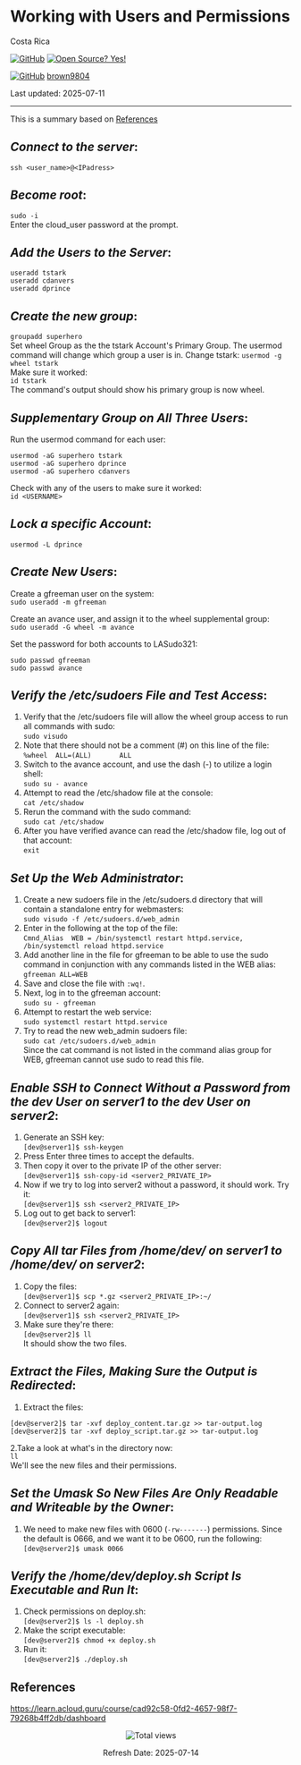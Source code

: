 # Working with Users and Permissions

Costa Rica

[![GitHub](https://badgen.net/badge/icon/github?icon=github&label)](https://github.com) [![Open Source? Yes!](https://badgen.net/badge/Open%20Source%20%3F/Yes%21/blue?icon=github)](https://github.com/Naereen/badges/)

[![GitHub](https://img.shields.io/badge/--181717?logo=github&logoColor=ffffff)](https://github.com/) [brown9804](https://github.com/brown9804)


Last updated: 2025-07-11

----------------------

This is a summary based on [References](#references)

## _Connect to the server_:

`ssh <user_name>@<IPadress>`

## _Become root_:
`sudo -i` <br/>
Enter the cloud_user password at the prompt.

## _Add the Users to the Server_:
```
useradd tstark 
useradd cdanvers
useradd dprince
```

## _Create the new group_:
`groupadd superhero` <br/>
Set wheel Group as the the tstark Account's Primary Group. The usermod command will change which group a user is in. Change tstark:
`usermod -g wheel tstark` <br/>
Make sure it worked: <br/>
`id tstark` <br/>
The command's output should show his primary group is now wheel.

## _Supplementary Group on All Three Users_:
Run the usermod command for each user:
```
usermod -aG superhero tstark
usermod -aG superhero dprince
usermod -aG superhero cdanvers
```

Check with any of the users to make sure it worked: <br/>
`id <USERNAME>`

## _Lock a specific Account_:
`usermod -L dprince`

## _Create New Users_:
Create a gfreeman user on the system: <br/>
`sudo useradd -m gfreeman`

Create an avance user, and assign it to the wheel supplemental group: <br/>
`sudo useradd -G wheel -m avance`

Set the password for both accounts to LASudo321:
```
sudo passwd gfreeman
sudo passwd avance
```

## _Verify the /etc/sudoers File and Test Access_:

1. Verify that the /etc/sudoers file will allow the wheel group access to run all commands with sudo: <br/>
`sudo visudo` <br/>
2. Note that there should not be a comment (#) on this line of the file: <br/>
`%wheel  ALL=(ALL)       ALL` <br/>
3. Switch to the avance account, and use the dash (-) to utilize a login shell: <br/>
`sudo su - avance` <br/>
4. Attempt to read the /etc/shadow file at the console: <br/>
`cat /etc/shadow` <br/>
5. Rerun the command with the sudo command: <br/>
`sudo cat /etc/shadow` <br/>
6. After you have verified avance can read the /etc/shadow file, log out of that account: <br/>
`exit`

## _Set Up the Web Administrator_:
1. Create a new sudoers file in the /etc/sudoers.d directory that will contain a standalone entry for webmasters: <br/>
`sudo visudo -f /etc/sudoers.d/web_admin`
2. Enter in the following at the top of the file: <br/>
`Cmnd_Alias  WEB = /bin/systemctl restart httpd.service, /bin/systemctl reload httpd.service`
3. Add another line in the file for gfreeman to be able to use the sudo command in conjunction with any commands listed in the WEB alias:
`gfreeman ALL=WEB`
4. Save and close the file with `:wq!`.
5. Next, log in to the gfreeman account: <br/>
`sudo su - gfreeman`
6. Attempt to restart the web service: <br/>
`sudo systemctl restart httpd.service`
7. Try to read the new web_admin sudoers file: <br/>
`sudo cat /etc/sudoers.d/web_admin` <br/>
Since the cat command is not listed in the command alias group for WEB, gfreeman cannot use sudo to read this file.

## _Enable SSH to Connect Without a Password from the dev User on server1 to the dev User on server2_:
1. Generate an SSH key: <br/>
`[dev@server1]$ ssh-keygen` 
2. Press Enter three times to accept the defaults.
3. Then copy it over to the private IP of the other server: <br/>
`[dev@server1]$ ssh-copy-id <server2_PRIVATE_IP>`
4. Now if we try to log into server2 without a password, it should work. Try it: <br/>
`[dev@server1]$ ssh <server2_PRIVATE_IP>`
5. Log out to get back to server1: <br/>
`[dev@server2]$ logout`

## _Copy All tar Files from /home/dev/ on server1 to /home/dev/ on server2_:
1. Copy the files: <br/>
`[dev@server1]$ scp *.gz <server2_PRIVATE_IP>:~/`
2. Connect to server2 again: <br/>
`[dev@server1]$ ssh <server2_PRIVATE_IP>`
3. Make sure they're there: <br/>
`[dev@server2]$ ll` <br/>
It should show the two files.

## _Extract the Files, Making Sure the Output is Redirected_:
1. Extract the files: <br/>
```
[dev@server2]$ tar -xvf deploy_content.tar.gz >> tar-output.log
[dev@server2]$ tar -xvf deploy_script.tar.gz >> tar-output.log
```
2.Take a look at what's in the directory now: <br/>
`ll` <br/>
We'll see the new files and their permissions.

## _Set the Umask So New Files Are Only Readable and Writeable by the Owner_:
1. We need to make new files with 0600 (`-rw-------`) permissions. Since the default is 0666, and we want it to be 0600, run the following: <br/>
`[dev@server2]$ umask 0066`

## _Verify the /home/dev/deploy.sh Script Is Executable and Run It_:
1. Check permissions on deploy.sh: <br/>
`[dev@server2]$ ls -l deploy.sh` 
2. Make the script executable: <br/>
`[dev@server2]$ chmod +x deploy.sh` 
3. Run it: <br/>
`[dev@server2]$ ./deploy.sh`

## References

https://learn.acloud.guru/course/cad92c58-0fd2-4657-98f7-79268b4ff2db/dashboard

<!-- START BADGE -->
<div align="center">
  <img src="https://img.shields.io/badge/Total%20views-673-limegreen" alt="Total views">
  <p>Refresh Date: 2025-07-14</p>
</div>
<!-- END BADGE -->
